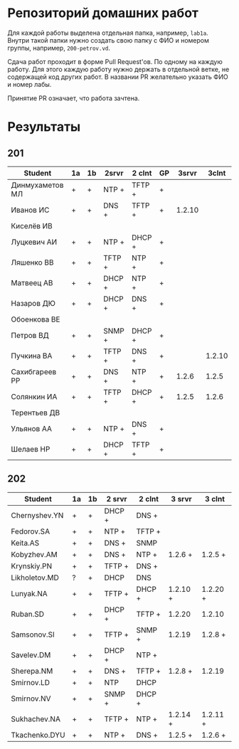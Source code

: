 # Репозиторий домашних работ

Для каждой работы выделена отдельная папка, например, `lab1a`.
Внутри такой папки нужно создать свою папку с ФИО и номером группы, например, `200-petrov.vd`.

Сдача работ проходит в форме Pull Request'ов.
По одному на каждую работу.
Для этого каждую работу нужно держать в отдельной ветке, не содержащей код других работ.
В названии PR желательно указать ФИО и номер лабы.

Принятие PR означает, что работа зачтена.

# Результаты

## 201

| Student         | 1a | 1b | 2srvr  | 2 clnt | GP | 3srvr  | 3clnt  |
|-----------------|----|----|--------|--------|----|--------|--------|
| Динмухаметов МЛ | +  | +  | NTP +  | TFTP + | +  |        |        |
| Иванов ИС       | +  | +  | DNS +  | TFTP + | +  | 1.2.10 |        |
| Киселёв ИВ      |    |    |        |        |    |        |        |
| Луцкевич АИ     | +  | +  | NTP +  | DHCP + | +  |        |        |
| Ляшенко ВВ      | +  | +  | TFTP + | NTP +  | +  |        |        |
| Матвеец АВ      | +  | +  | DHCP + | NTP +  | +  |        |        |
| Назаров ДЮ      | +  | +  | DHCP + | DNS +  | +  |        |        |
| Обоенкова ВE    |    |    |        |        |    |        |        |
| Петров ВД       | +  | +  | SNMP + | DHCP + | +  |        |        |
| Пучкина ВА      | +  | +  | TFTP + | DNS +  | +  |        | 1.2.10 |
| Сахибгареев РР  | +  | +  | DNS +  | NTP +  | +  | 1.2.6  | 1.2.5  |
| Солянкин ИА     | +  | +  | TFTP + | DHCP + | +  | 1.2.5  | 1.2.6  |
| Терентьев ДВ    |    |    |        |        |    |        |        |
| Ульянов АА      | +  | +  | NTP +  | DNS +  | +  |        |        |
| Шелаев НР       | +  | +  | DHCP + | TFTP + | +  |        |        |

## 202

| Student       | 1a | 1b | 2 srvr | 2 clnt | 3 srvr   | 3 clnt   |
| --            | -- | -- | --     | --     | --       | --       |
| Chernyshev.YN | +  | +  | DHCP + | DNS +  |          |          |
| Fedorov.SA    | +  | +  | NTP +  | TFTP + |          |          |
| Keita.AS      | +  | +  | DNS +  | SNMP   |          |          |
| Kobyzhev.AM   | +  | +  | DNS +  | NTP +  | 1.2.6 +  | 1.2.5 +  |
| Krynskiy.PN   | +  | +  | TFTP + | DNS +  |          |          |
| Likholetov.MD | ?  | +  | DHCP   | DNS    |          |          |
| Lunyak.NA     | +  | +  | TFTP + | DHCP + | 1.2.10 + | 1.2.20 + |
| Ruban.SD      | +  | +  | DHCP + | TFTP + | 1.2.20   | 1.2.10   |
| Samsonov.SI   | +  | +  | TFTP + | SNMP + | 1.2.19   | 1.2.8 +  |
| Savelev.DM    | +  | +  | DHCP + | NTP +  |          |          |
| Sherepa.NM    | +  | +  | DNS +  | TFTP + | 1.2.8 +  | 1.2.19   |
| Smirnov.LD    | +  | +  | NTP    | DHCP   |          |          |
| Smirnov.NV    | +  | +  | SNMP + | DHCP + |          |          |
| Sukhachev.NA  | +  | +  | TFTP + | NTP +  | 1.2.14 + | 1.2.11 + |
| Tkachenko.DYU | +  | +  | NTP +  | DNS +  | 1.2.5 +  | 1.2.6 +  |
